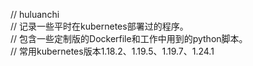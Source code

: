 // huluanchi  
// 记录一些平时在kubernetes部署过的程序。  
// 包含一些定制版的Dockerfile和工作中用到的python脚本。  
// 常用kubernetes版本1.18.2、1.19.5、1.19.7、1.24.1 
